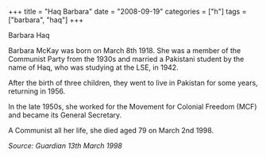 +++
title = "Haq Barbara"
date = "2008-09-19"
categories = ["h"]
tags = ["barbara", "haq"]
+++

Barbara Haq

Barbara McKay was born on March 8th 1918. She was a member of the Communist Party from the 1930s and married a Pakistani student by the name of Haq, who was studying at the LSE, in 1942.

After the birth of three children, they went to live in Pakistan for some years, returning in 1956.

In the late 1950s, she worked for the Movement for Colonial Freedom (MCF) and became its General Secretary.

A Communist all her life, she died aged 79 on March 2nd 1998.

_Source: Guardian 13th March 1998_
